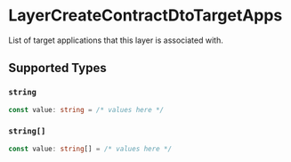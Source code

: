 # LayerCreateContractDtoTargetApps

List of target applications that this layer is associated with.


## Supported Types

### `string`

```typescript
const value: string = /* values here */
```

### `string[]`

```typescript
const value: string[] = /* values here */
```


